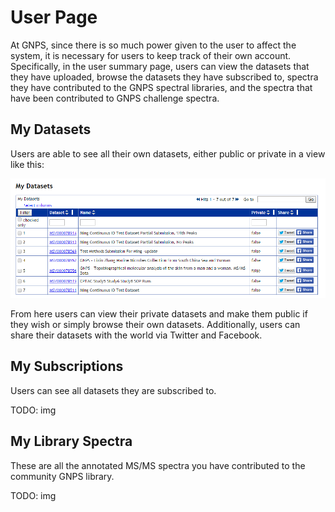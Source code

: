 # User Page

At GNPS, since there is so much power given to the user to affect the system, it is necessary for users to keep track of their own account. Specifically, in the user summary page, users can view the datasets that they have uploaded, browse the datasets they have subscribed to, spectra they have contributed to the GNPS spectral libraries, and the spectra that have been contributed to GNPS challenge spectra.

## My Datasets

Users are able to see all their own datasets, either public or private in a view like this:

![img](img/user/datasets.png)

From here users can view their private datasets and make them public if they wish or simply browse their own datasets. Additionally, users can share their datasets with the world via Twitter and Facebook.

## My Subscriptions

Users can see all datasets they are subscribed to.

TODO: img

## My Library Spectra

These are all the annotated MS/MS spectra you have contributed to the community GNPS library.

TODO: img
